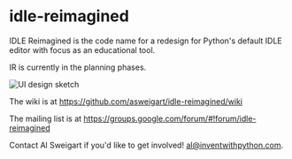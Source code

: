 idle-reimagined
===============

IDLE Reimagined is the code name for a redesign for Python's default IDLE editor with focus as an educational tool.

IR is currently in the planning phases.

![UI design sketch](http://inventwithpython.com/blogstatic/idlereimagined.png)

The wiki is at https://github.com/asweigart/idle-reimagined/wiki

The mailing list is at https://groups.google.com/forum/#!forum/idle-reimagined

Contact Al Sweigart if you'd like to get involved! al@inventwithpython.com.
